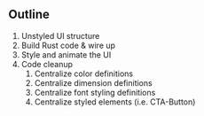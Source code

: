 ## Outline
1. Unstyled UI structure
2. Build Rust code & wire up
3. Style and animate the UI
4. Code cleanup
	1. Centralize color definitions
	1. Centralize dimension definitions
	1. Centralize font styling definitions
	1. Centralize styled elements (i.e. CTA-Button)